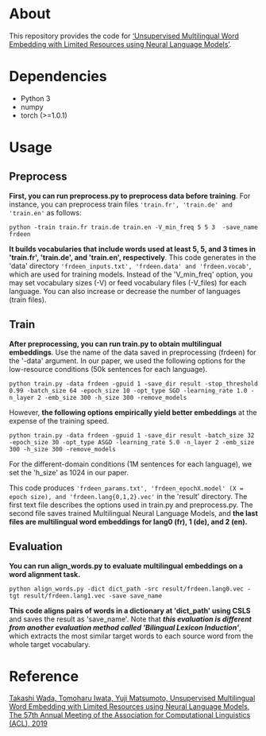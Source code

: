 # About
This repository provides the code for [‘Unsupervised Multilingual Word Embedding with Limited Resources using Neural Language Models’](https://www.aclweb.org/anthology/P19-1300). 
# Dependencies
* Python 3
* numpy
* torch (>=1.0.1)

# Usage

## Preprocess
**First, you can run preprocess.py to preprocess data before training**. For instance, you can preprocess train files `'train.fr', 'train.de' and 'train.en'` as follows:

```
python -train train.fr train.de train.en -V_min_freq 5 5 3  -save_name frdeen
```

**It builds vocabularies that include words used at least 5, 5, and 3 times in 'train.fr', 'train.de', and 'train.en', respectively**. This code generates in the 'data' directory `'frdeen_inputs.txt', 'frdeen.data' and 'frdeen.vocab'`, which are used for training models. Instead of the 'V_min_freq' option, you may set vocabulary sizes (-V) or feed vocabulary files (-V_files) for each language. You can also increase or decrease the number of languages (train files).

## Train
**After preprocessing, you can run train.py to obtain multilingual embeddings**. Use the name of the data saved in preprocessing (frdeen) for the '-data' argument. In our paper, we used the following options for the low-resource conditions (50k sentences for each language). 

```
python train.py -data frdeen -gpuid 1 -save_dir result -stop_threshold 0.99 -batch_size 64 -epoch_size 10 -opt_type SGD -learning_rate 1.0 -n_layer 2 -emb_size 300 -h_size 300 -remove_models
```

However, **the following options empirically yield better embeddings** at the expense of the training speed.

```
python train.py -data frdeen -gpuid 1 -save_dir result -batch_size 32 -epoch_size 30 -opt_type ASGD -learning_rate 5.0 -n_layer 2 -emb_size 300 -h_size 300 -remove_models 
```

For the different-domain conditions (1M sentences for each language), we set the 'h_size' as 1024 in our paper. 
 

This code produces `'frdeen_params.txt', 'frdeen_epochX.model' (X = epoch size), and 'frdeen.lang{0,1,2}.vec'` in the 'result' directory. The first text file describes the options used in train.py and preprocess.py. The second file saves trained Multilingual Neural Language Models, and **the last files are multilingual word embeddings for lang0 (fr), 1 (de), and 2 (en).**


## Evaluation

**You can run align_words.py to evaluate multilingual embeddings on a word alignment task.**

```
python align_words.py -dict dict_path -src result/frdeen.lang0.vec -tgt result/frdeen.lang1.vec -save save_name
```

**This code aligns pairs of words in a dictionary at 'dict_path' using CSLS** and saves the result as 'save_name'. Note that **_this evaluation is different from another evaluation method called 'Bilingual Lexicon Induction'_**, which extracts the most similar target words to each source word from the whole target vocabulary. 


# Reference
[Takashi Wada, Tomoharu Iwata, Yuji Matsumoto, Unsupervised Multilingual Word Embedding with Limited Resources using Neural Language Models, The 57th Annual Meeting of the Association for Computational Linguistics (ACL), 2019](https://www.aclweb.org/anthology/P19-1300)
